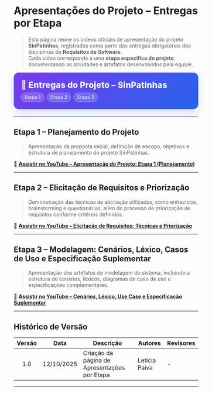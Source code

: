 #  Apresentações do Projeto – Entregas por Etapa

> Esta página reúne os vídeos oficiais de apresentação do projeto **SinPatinhas**, registrados como parte das entregas obrigatórias das disciplinas de **Requisitos de Software**.  
> Cada vídeo corresponde a uma **etapa específica do projeto**, documentando as atividades e artefatos desenvolvidos pela equipe.

<div class="plan-hero">
  <div class="plan-hero__title">📅 Entregas do Projeto – SinPatinhas</div>
  <div class="plan-hero__chips">
    <span class="chip">Etapa 1</span>
    <span class="chip">Etapa 2</span>
    <span class="chip">Etapa 3</span>
  </div>
</div>

---

## Etapa 1 – Planejamento do Projeto
> Apresentação da proposta inicial, definição de escopo, objetivos e estrutura de planejamento do projeto SinPatinhas.

🎥 **[Assistir no YouTube – Apresentação do Projeto: Etapa 1 (Planejamento)](https://www.youtube.com/watch?v=bJhwEYI1BFc&feature=youtu.be)**  

---

##  Etapa 2 – Elicitação de Requisitos e Priorização
> Demonstração das técnicas de elicitação utilizadas, como entrevistas, brainstorming e questionários, além do processo de priorização de requisitos conforme critérios definidos.

🎥 **[Assistir no YouTube – Elicitação de Requisitos: Técnicas e Priorização](https://www.youtube.com/watch?v=uA_s73D0w3o)**

---

##  Etapa 3 – Modelagem: Cenários, Léxico, Casos de Uso e Especificação Suplementar
> Apresentação dos artefatos de modelagem do sistema, incluindo a estrutura de cenários, léxicos, diagramas de caso de uso e especificações complementares.

🎥 **[Assistir no YouTube – Cenários, Léxico, Use Case e Especificação Suplementar](https://www.youtube.com/watch?v=uA_s73D0w3o)**

---

##  Histórico de Versão

| Versão | Data       | Descrição                                         | Autores        | Revisores |
|:------:|------------|--------------------------------------------------|----------------|------------|
| 1.0    | 12/10/2025 | Criação da página de Apresentações por Etapa    | Letícia Paiva  | -          |

---

<style>
:root{
  --sp-purple: #7c3aed;
  --sp-blue: #2563eb;
  --sp-blue-light:#e0f2fe;
  --muted: #475569;
}

/* Hero */
.plan-hero{
  background: linear-gradient(135deg, var(--sp-purple) 0%, var(--sp-blue) 100%);
  border-radius: 14px;
  padding: 1.25rem 1.25rem;
  color: #fff;
  margin: .5rem 0 1.25rem;
  box-shadow: 0 10px 24px rgba(37,99,235,.18);
}
.plan-hero__title{
  font-size: 1.4rem;
  font-weight: 800;
  letter-spacing: .3px;
}
.plan-hero__chips{ margin-top: .5rem; display:flex; gap:.5rem; flex-wrap: wrap; }
.chip{
  font-size: .8rem;
  background: rgba(255,255,255,.18);
  border: 1px solid rgba(255,255,255,.35);
  padding: .25rem .55rem;
  border-radius: 999px;
  backdrop-filter: blur(2px);
}
</style>
